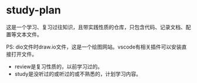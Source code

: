 # study-plan

这是一个学习、复习过往知识，且带实践性质的仓库，只包含代码、记录文档、配置等文本文件。

PS: dio文件时draw.io文件，这是一个绘图网站。vscode有相关插件可以安装直接打开文件。

*  review是复习性质的，以前学习过的。
*  study是没听过的或听过的或不熟悉的，计划学习内容。
